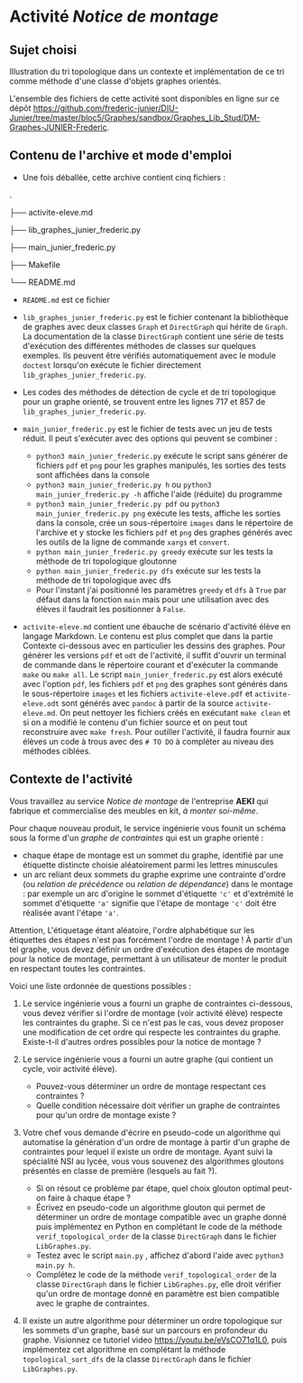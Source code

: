 # Activité _Notice de montage_



## Sujet choisi

Illustration du tri topologique dans un contexte et implémentation de ce tri comme méthode d'une classe d'objets graphes orientés.

L'ensemble des fichiers de cette activité sont disponibles
en ligne sur ce dépôt <https://github.com/frederic-junier/DIU-Junier/tree/master/bloc5/Graphes/sandbox/Graphes_Lib_Stud/DM-Graphes-JUNIER-Frederic>.

## Contenu de l'archive et mode d'emploi

* Une fois déballée, cette archive contient cinq fichiers :

.

├── activite-eleve.md

├── lib_graphes_junier_frederic.py

├── main_junier_frederic.py

├── Makefile

└── README.md

* `README.md` est ce fichier
* `lib_graphes_junier_frederic.py` est le fichier contenant la bibliothèque de graphes avec deux classes `Graph` et `DirectGraph` qui hérite de `Graph`. 
La documentation de la classe `DirectGraph` contient une série de tests d'exécution des différentes méthodes de classes sur quelques exemples. 
Ils peuvent être vérifiés automatiquement avec le module `doctest` lorsqu'on exécute le fichier directement `lib_graphes_junier_frederic.py`. 
* Les codes des méthodes de détection de cycle et de tri topologique pour un graphe orienté, se trouvent entre les lignes 717 et 857 de `lib_graphes_junier_frederic.py`.
* `main_junier_frederic.py` est le fichier de tests avec un jeu de tests réduit. Il peut s'exécuter avec des options qui peuvent se combiner :
  * `python3 main_junier_frederic.py` exécute le script sans générer de fichiers `pdf` et `png` pour les graphes manipulés, les sorties des tests sont affichées dans la console
  * `python3 main_junier_frederic.py h` ou `python3 main_junier_frederic.py -h` affiche l'aide (réduite) du programme
  * `python3 main_junier_frederic.py pdf` ou `python3 main_junier_frederic.py png` exécute les tests, affiche les sorties dans la console, 
  crée un sous-répertoire `images` dans le répertoire de l'archive et y stocke les fichiers `pdf` et `png` des graphes générés avec les outils de la ligne de commande `xargs` et `convert`.
  * `python main_junier_frederic.py greedy` exécute sur les  tests la méthode de tri topologique gloutonne
  * `python main_junier_frederic.py dfs` exécute sur les  tests la méthode de tri topologique avec dfs
  * Pour l'instant j'ai positionné les paramètres `greedy` et `dfs` à `True` par défaut dans la fonction `main` mais pour une utilisation 
  avec des élèves il faudrait les positionner à `False`.

* `activite-eleve.md` contient une ébauche de scénario d'activité élève en langage Markdown. 
Le contenu est plus complet que dans la partie Contexte ci-dessous avec en particulier les dessins des graphes. 
 Pour générer les versions `pdf` et `odt` de l'activité, il suffit d'ouvrir un terminal de commande dans le répertoire courant 
 et  d'exécuter la commande `make` ou `make all`. Le script `main_junier_frederic.py` est alors exécuté avec l'option `pdf`, les fichiers `pdf` et `png` des graphes 
  sont générés dans le sous-répertoire `images` et les fichiers `activite-eleve.pdf` et `activite-eleve.odt` sont générés avec `pandoc` à partir de la source `activite-eleve.md`. 
On peut nettoyer   les fichiers créés en exécutant `make clean` et si on a modifié le contenu d'un fichier source et on peut tout reconstruire avec `make fresh`. 
Pour outiller l'activité, il faudra fournir aux élèves un code à trous avec des `# TO DO` à compléter au niveau des  méthodes ciblées.


## Contexte de l'activité


Vous travaillez au service _Notice de montage_ de l'entreprise  __AEKI__ qui fabrique et commercialise des meubles en kit, _à monter soi-même_.

Pour chaque nouveau produit, le service ingénierie vous founit un schéma sous la forme d'un _graphe de contraintes_ qui est un graphe orienté :
* chaque étape de montage  est un sommet du graphe, identifié par une étiquette distincte choisie aléatoirement  parmi les  lettres minuscules
* un arc reliant deux sommets du graphe exprime une contrainte d'ordre (ou _relation de précédence_ ou _relation de dépendance_) dans le montage  : 
par exemple un arc d'origine  le sommet d'étiquette `'c'` et d'extrémité le sommet d'étiquette  `'a'`  signifie que  l'étape de montage `'c'` doit être réalisée avant l'étape `'a'`.
  
Attention, L'étiquetage étant aléatoire, l'ordre alphabétique sur les étiquettes des étapes n'est pas forcément l'ordre de montage !
À partir d'un tel graphe, vous devez définir un ordre d'exécution des étapes de montage pour la notice de montage, 
permettant à un utilisateur de monter le produit en respectant toutes les contraintes.

Voici une liste ordonnée de questions possibles :


1. Le service ingénierie vous a fourni un graphe de contraintes ci-dessous, vous devez vérifier si l'ordre de montage (voir activité élève)  respecte  les contraintes du graphe. 
Si ce n'est pas le cas, vous devez proposer une modification de  cet ordre qui  respecte les contraintes du graphe. 
Existe-t-il d'autres ordres possibles pour la notice de montage ?

2. Le service ingénierie vous a fourni un autre graphe (qui contient un cycle, voir activité élève). 

    * Pouvez-vous déterminer un ordre de montage respectant ces contraintes ?
    * Quelle condition nécessaire doit vérifier un graphe de contraintes pour qu'un ordre de montage existe ? 


3. Votre chef vous demande d'écrire en pseudo-code  un algorithme qui automatise la génération d'un ordre de montage 
à partir d'un graphe de contraintes pour lequel il existe un ordre de montage.
Ayant suivi la spécialité NSI au lycée, vous vous souvenez des algorithmes gloutons présentés en classe de première (lesquels au fait ?). 

   * Si on résout ce problème par étape, quel choix glouton optimal peut-on faire à chaque étape ? 
   * Écrivez en  pseudo-code un algorithme glouton qui permet de déterminer un ordre de montage compatible avec un graphe donné
    puis implémentez en Python en complétant le code de la  méthode `verif_topological_order`  de la classe `DirectGraph` dans le  fichier `LibGraphes.py`.
   * Testez avec le script  `main.py` , affichez d'abord l'aide avec `python3 main.py h`.
   * Complétez le code de la  méthode `verif_topological_order`  de la classe `DirectGraph` dans le  fichier `LibGraphes.py`, 
   elle droit vérifier qu'un ordre de montage donné en paramètre est bien compatible avec le graphe de contraintes.

4. Il existe un autre algorithme pour déterminer un ordre topologique sur les sommets d'un graphe, basé sur un parcours en profondeur du graphe. 
   Visionnez ce tutoriel video <https://youtu.be/eVsCO71q1L0>, puis implémentez cet algorithme 
   en complétant la méthode `topological_sort_dfs` de la classe `DirectGraph` dans le  fichier `LibGraphes.py`.
